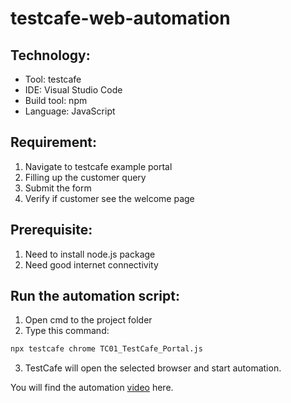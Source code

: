 # testcafe-web-automation

## Technology:
- Tool: testcafe
- IDE: Visual Studio Code
- Build tool: npm
- Language: JavaScript

## Requirement:
1. Navigate to testcafe example portal
2. Filling up the customer query
3. Submit the form
4. Verify if customer see the welcome page

## Prerequisite:
1. Need to install node.js package
2. Need good internet connectivity

## Run the automation script:
1. Open cmd to the project folder
2. Type this command:

```sh
npx testcafe chrome TC01_TestCafe_Portal.js
```

3. TestCafe will open the selected browser and start automation.

You will find the automation <a href="https://youtu.be/OqOMyJvtDAY" target="_blank">video</a> here.
